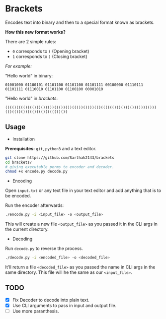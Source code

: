 # Brackets

Encodes text into binary and then to a special format known as brackets.

**How this new format works?**

There are 2 simple rules:

- `0` corresponds to `(` (Opening bracket)
- `1` corresponds to `)` (Closing bracket)

*For example:*

"Hello world" in binary:

```
01001000 01100101 01101100 01101100 01101111 00100000 01110111 01101111 01110010 01101100 01100100 00001010
```

"Hello world" in *brackets*:

```
()(()(((())(()()())())((())())((())())))(()(((((()))()))())())))()))(()(())())((())(()(((((()()(
```

## Usage

- Installation

**Prerequisites:** `git`, `python3` and a text editor.

```bash
git clone https://github.com/Sarthak2143/brackets
cd brackets/
# giving executable perms to encoder and decoder.
chmod +x encode.py decode.py
```

- Encoding

Open `input.txt` or any text file in your text editor and add anything that is to be encoded.

Run the encoder afterwards:

```bash
./encode.py -i <input_file> -o <output_file>
```

This will create a new file `<output_file>` as you passed it in the CLI args in the current directory.

- Decoding

Run `decode.py` to reverse the process. 

```bash
./decode.py -i <encoded_file> -o <decoded_file>
```
It'll return a file `<decoded_file>` as you passed the name in CLI args in the same directory. This file will he the same as our `<input_file>`.


## TODO

- [x] Fix Decoder to decode into plain text.
- [x] Use CLI arguments to pass in input and output file.
- [ ] Use more paranthesis.
